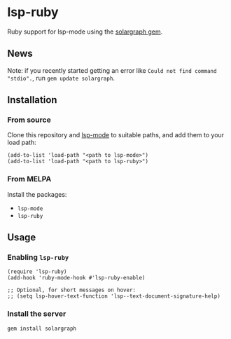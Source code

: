 lsp-ruby
========

Ruby support for lsp-mode using the [solargraph gem](https://github.com/castwide/solargraph).

## News

Note: if you recently started getting an error like `Could not find command "stdio".`, run `gem update solargraph`.

## Installation

### From source

Clone this repository and [lsp-mode](https://github.com/emacs-lsp/lsp-mode) to
suitable paths, and add them to your load path:

```emacs-lisp
(add-to-list 'load-path "<path to lsp-mode>")
(add-to-list 'load-path "<path to lsp-ruby>")
```

### From MELPA

Install the packages:
- `lsp-mode`
- `lsp-ruby`

## Usage
### Enabling `lsp-ruby`

```emacs-lisp
(require 'lsp-ruby)
(add-hook 'ruby-mode-hook #'lsp-ruby-enable)

;; Optional, for short messages on hover:
;; (setq lsp-hover-text-function 'lsp--text-document-signature-help)
```

### Install the server

```
gem install solargraph
```
